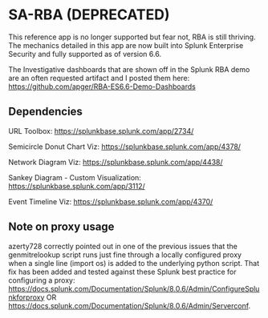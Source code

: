 # SA-RBA (DEPRECATED)
This reference app is no longer supported but fear not, RBA is still thriving.  The mechanics detailed in this app are now built into Splunk Enterprise Security and fully supported as of version 6.6.

The Investigative dashboards that are shown off in the Splunk RBA demo are an often requested artifact and I posted them here:  https://github.com/apger/RBA-ES6.6-Demo-Dashboards

## Dependencies
URL Toolbox: https://splunkbase.splunk.com/app/2734/

Semicircle Donut Chart Viz: https://splunkbase.splunk.com/app/4378/

Network Diagram Viz: https://splunkbase.splunk.com/app/4438/

Sankey Diagram - Custom Visualization:  https://splunkbase.splunk.com/app/3112/

Event Timeline Viz: https://splunkbase.splunk.com/app/4370/

## Note on proxy usage
azerty728 correctly pointed out in one of the previous issues that the genmitrelookup script runs just fine through a locally configured proxy when a single line (import os) is added to the underlying python script. That fix has been added and tested against these Splunk best practice for configuring a proxy:  https://docs.splunk.com/Documentation/Splunk/8.0.6/Admin/ConfigureSplunkforproxy OR https://docs.splunk.com/Documentation/Splunk/8.0.6/Admin/Serverconf.
